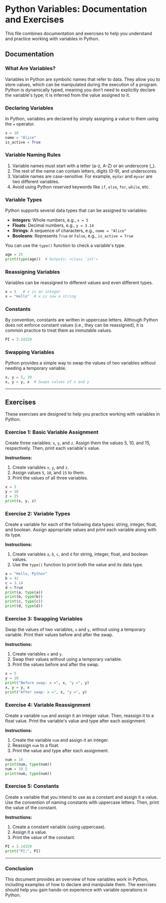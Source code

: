 
# Python Variables: Documentation and Exercises

This file combines documentation and exercises to help you understand and practice working with variables in Python.

## Documentation

### What Are Variables?

Variables in Python are symbolic names that refer to data. They allow you to store values, which can be manipulated during the execution of a program. Python is dynamically typed, meaning you don’t need to explicitly declare the variable's type; it is inferred from the value assigned to it.

### Declaring Variables

In Python, variables are declared by simply assigning a value to them using the `=` operator.

```python
x = 10
name = "Alice"
is_active = True
```

### Variable Naming Rules

1. Variable names must start with a letter (a-z, A-Z) or an underscore (_).
2. The rest of the name can contain letters, digits (0-9), and underscores.
3. Variable names are case-sensitive. For example, `myVar` and `myvar` are two different variables.
4. Avoid using Python reserved keywords like `if`, `else`, `for`, `while`, etc.

### Variable Types

Python supports several data types that can be assigned to variables:

- **Integers**: Whole numbers, e.g., `x = 5`
- **Floats**: Decimal numbers, e.g., `y = 3.14`
- **Strings**: A sequence of characters, e.g., `name = "Alice"`
- **Booleans**: Represents `True` or `False`, e.g., `is_active = True`

You can use the `type()` function to check a variable's type.

```python
age = 25
print(type(age))  # Outputs: <class 'int'>
```

### Reassigning Variables

Variables can be reassigned to different values and even different types.

```python
x = 5   # x is an integer
x = "Hello"  # x is now a string
```

### Constants

By convention, constants are written in uppercase letters. Although Python does not enforce constant values (i.e., they can be reassigned), it is common practice to treat them as immutable values.

```python
PI = 3.14159
```

### Swapping Variables

Python provides a simple way to swap the values of two variables without needing a temporary variable.

```python
x, y = 5, 10
x, y = y, x  # Swaps values of x and y
```

---

## Exercises

These exercises are designed to help you practice working with variables in Python.

### Exercise 1: Basic Variable Assignment

Create three variables: `x`, `y`, and `z`. Assign them the values 5, 10, and 15, respectively. Then, print each variable's value.

**Instructions:**
1. Create variables `x`, `y`, and `z`.
2. Assign values `5`, `10`, and `15` to them.
3. Print the values of all three variables.

```python
x = 5
y = 10
z = 15
print(x, y, z)
```

### Exercise 2: Variable Types

Create a variable for each of the following data types: string, integer, float, and boolean. Assign appropriate values and print each variable along with its type.

**Instructions:**
1. Create variables `a`, `b`, `c`, and `d` for string, integer, float, and boolean values.
2. Use the `type()` function to print both the value and its data type.

```python
a = "Hello, Python"
b = 42
c = 3.14
d = True
print(a, type(a))
print(b, type(b))
print(c, type(c))
print(d, type(d))
```

### Exercise 3: Swapping Variables

Swap the values of two variables, `x` and `y`, without using a temporary variable. Print their values before and after the swap.

**Instructions:**
1. Create variables `x` and `y`.
2. Swap their values without using a temporary variable.
3. Print the values before and after the swap.

```python
x = 5
y = 10
print("Before swap: x =", x, "y =", y)
x, y = y, x
print("After swap: x =", x, "y =", y)
```

### Exercise 4: Variable Reassignment

Create a variable `num` and assign it an integer value. Then, reassign it to a float value. Print the variable's value and type after each assignment.

**Instructions:**
1. Create the variable `num` and assign it an integer.
2. Reassign `num` to a float.
3. Print the value and type after each assignment.

```python
num = 10
print(num, type(num))
num = 10.5
print(num, type(num))
```

### Exercise 5: Constants

Create a variable that you intend to use as a constant and assign it a value. Use the convention of naming constants with uppercase letters. Then, print the value of the constant.

**Instructions:**
1. Create a constant variable (using uppercase).
2. Assign it a value.
3. Print the value of the constant.

```python
PI = 3.14159
print("PI:", PI)
```

---

### Conclusion

This document provides an overview of how variables work in Python, including examples of how to declare and manipulate them. The exercises should help you gain hands-on experience with variable operations in Python.
